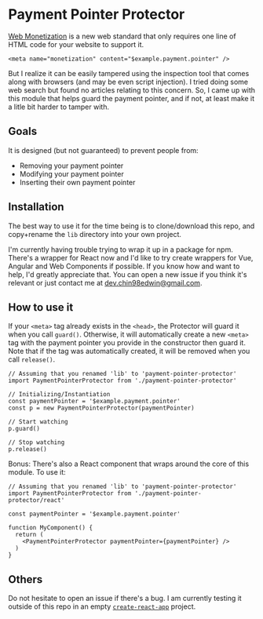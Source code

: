 # Payment Pointer Protector

[Web Monetization](https://webmonetization.org) is a new web standard that only requires one line of HTML code for your website to support it.

    <meta name="monetization" content="$example.payment.pointer" />

But I realize it can be easily tampered using the inspection tool that comes along with browsers (and may be even script injection). I tried doing some web search but found no articles relating to this concern. So, I came up with this module that helps guard the payment pointer, and if not, at least make it a litle bit harder to tamper with.

## Goals

It is designed (but not guaranteed) to prevent people from:
* Removing your payment pointer
* Modifying your payment pointer
* Inserting their own payment pointer

## Installation
The best way to use it for the time being is to clone/download this repo, and copy+rename the `lib` directory into your own project.

I'm currently having trouble trying to wrap it up in a package for npm. There's a wrapper for React now and I'd like to try create wrappers for Vue, Angular and Web Components if possible. If you know how and want to help, I'd greatly appreciate that. You can open a new issue if you think it's relevant or just contact me at [dev.chin98edwin@gmail.com](mailto:dev.chin98edwin@gmail.com).

## How to use it
If your `<meta>` tag already exists in the `<head>`, the Protector will guard it when you call `guard()`. Otherwise, it will automatically create a new `<meta>` tag with the payment pointer you provide in the constructor then guard it. Note that if the tag was automatically created, it will be removed when you call `release()`.

    // Assuming that you renamed 'lib' to 'payment-pointer-protector'
    import PaymentPointerProtector from './payment-pointer-protector'

    // Initializing/Instantiation
    const paymentPointer = '$example.payment.pointer'
    const p = new PaymentPointerProtector(paymentPointer)

    // Start watching
    p.guard()

    // Stop watching
    p.release()

Bonus: There's also a React component that wraps around the core of this module. To use it:

    // Assuming that you renamed 'lib' to 'payment-pointer-protector'
    import PaymentPointerProtector from './payment-pointer-protector/react'

    const paymentPointer = '$example.payment.pointer'

    function MyComponent() {
      return (
        <PaymentPointerProtector paymentPointer={paymentPointer} />
      )
    }

## Others
Do not hesitate to open an issue if there's a bug.
I am currently testing it outside of this repo in an empty [`create-react-app`](https://github.com/facebook/create-react-app) project.
